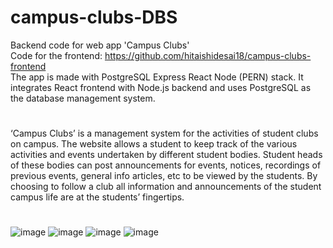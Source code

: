 # campus-clubs-DBS
 Backend code for web app 'Campus Clubs' <br/>
 Code for the frontend: https://github.com/hitaishidesai18/campus-clubs-frontend <br/>
 The app is made with PostgreSQL Express React Node (PERN) stack. It integrates React frontend with Node.js backend and uses PostgreSQL as the database management system.
#
  ‘Campus Clubs’ is a management system for the activities of student clubs on campus. The website allows a student to keep track of the various activities and events undertaken by different student bodies. Student heads of these bodies can post announcements for events, notices, recordings of previous events, general info articles, etc to be viewed by the students.  By choosing to follow a club all information and announcements of the student campus life are at the students’ fingertips. 
 #
 
![image](https://user-images.githubusercontent.com/58984760/174473731-cd5a8ffc-e7f4-48c0-b748-49253ed42f0d.png)
![image](https://user-images.githubusercontent.com/58984760/174473747-cd045743-2386-4e54-a3a3-1667024d235e.png)
![image](https://user-images.githubusercontent.com/58984760/174473757-112c1a0b-2459-40ee-a043-894c76eae28f.png)
![image](https://user-images.githubusercontent.com/58984760/174474034-3e8b3337-6a2b-4c48-88e6-e564ab0f5fc1.png)



